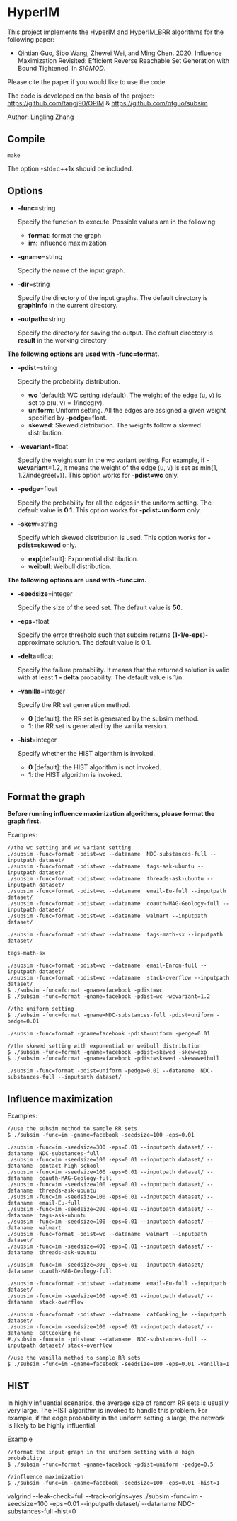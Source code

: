 # HyperIM
This project implements the HyperIM and HyperIM_BRR algorithms for the following paper:

- Qintian Guo, Sibo Wang, Zhewei Wei, and Ming Chen. 2020. Influence Maximization Revisited: Efficient Reverse Reachable Set Generation with Bound Tightened. In *SIGMOD*.

Please cite the paper if you would like to use the code. 

The code is developed on the basis of the project: https://github.com/tangj90/OPIM & https://github.com/qtguo/subsim

Author: Lingling Zhang 

## Compile

```shell
make
```

The option -std=c++1x should be included.

## Options

- **-func**=string 

  Specify the function to execute. Possible values are in the following:

  - **format**: format the graph
  - **im**: influence maximization

- **-gname**=string

  Specify the name of the input graph. 

- **-dir**=string

  Specify the directory of the input graphs. The default directory is  **graphInfo** in the current directory.

- **-outpath**=string

  Specify the directory for saving the output. The default directory is **result** in the working directory

**The following options are used with -func=format.**

- **-pdist**=string

  Specify the probability distribution. 

  - **wc** [default]: WC setting (default). The weight of the edge (u, v) is set to p(u, v) = 1/indeg(v).
  - **uniform**: Uniform setting. All the edges are assigned a given weight specified by **-pedge**=float.
  - **skewed**:  Skewed distribution. The weights follow a skewed distribution.

- **-wcvariant**=float

  Specify the weight sum in the wc variant setting. For example, if **-wcvariant**=1.2, it means the weight of the edge (u, v) is set as min{1, 1.2/indegree(v)}.  This option works for **-pdist=wc** only. 

- **-pedge**=float

  Specify the probability for all the edges in the uniform setting. The default value is **0.1**. This option works for **-pdist=uniform** only.

- **-skew**=string

  Specify which skewed distribution is used. This option works for **-pdist=skewed** only.

  -  **exp**[default]: Exponential distribution.
  - **weibull**: Weibull distribution.

**The following options are used with -func=im.**

- **-seedsize**=integer

  Specify the size of the seed set. The default value is **50**.

- **-eps**=float

  Specify the error threshold such that subsim returns **(1-1/e-eps)**-approximate solution. The default value is 0.1.

- **-delta**=float

  Specify the failure probability. It means that the returned solution is valid with at least **1 - delta** probability. The default value is 1/n.

- **-vanilla**=integer

  Specify the RR set generation method. 

  - **0** [default]: the RR set is generated by the subsim method.
  - **1**: the RR set is generated by the vanilla version. 
  
- **-hist**=integer

  Specify whether the HIST algorithm is invoked.

  - **0** [default]: the HIST algorithm is not invoked.
  - **1**: the HIST algorithm is invoked.

## Format the graph

**Before running influence maximization algorithms, please format the graph first.**

Examples:

```shell
//the wc setting and wc variant setting
./subsim -func=format -pdist=wc --dataname  NDC-substances-full --inputpath dataset/
./subsim -func=format -pdist=wc --dataname  tags-ask-ubuntu --inputpath dataset/
./subsim -func=format -pdist=wc --dataname  threads-ask-ubuntu --inputpath dataset/
./subsim -func=format -pdist=wc --dataname  email-Eu-full --inputpath dataset/
./subsim -func=format -pdist=wc --dataname  coauth-MAG-Geology-full --inputpath dataset/
./subsim -func=format -pdist=wc --dataname  walmart --inputpath dataset/

./subsim -func=format -pdist=wc --dataname  tags-math-sx --inputpath dataset/

tags-math-sx

./subsim -func=format -pdist=wc --dataname  email-Enron-full --inputpath dataset/
./subsim -func=format -pdist=wc --dataname  stack-overflow --inputpath dataset/ 
$ ./subsim -func=format -gname=facebook -pdist=wc
$ ./subsim -func=format -gname=facebook -pdist=wc -wcvariant=1.2

//the uniform setting
$ ./subsim -func=format -gname=NDC-substances-full -pdist=uniform -pedge=0.01

./subsim -func=format -gname=facebook -pdist=uniform -pedge=0.01

//the skewed setting with exponential or weibull distribution
$ ./subsim -func=format -gname=facebook -pdist=skewed -skew=exp
$ ./subsim -func=format -gname=facebook -pdist=skewed -skew=weibull

./subsim -func=format -pdist=uniform -pedge=0.01 --dataname  NDC-substances-full --inputpath dataset/
```

## Influence maximization

Examples:

```shell
//use the subsim method to sample RR sets
$ ./subsim -func=im -gname=facebook -seedsize=100 -eps=0.01

./subsim -func=im -seedsize=300 -eps=0.01 --inputpath dataset/ --dataname  NDC-substances-full 
./subsim -func=im -seedsize=100 -eps=0.01 --inputpath dataset/ --dataname  contact-high-school
./subsim -func=im -seedsize=100 -eps=0.01 --inputpath dataset/ --dataname  coauth-MAG-Geology-full
./subsim -func=im -seedsize=100 -eps=0.01 --inputpath dataset/ --dataname  threads-ask-ubuntu
./subsim -func=im -seedsize=100 -eps=0.01 --inputpath dataset/ --dataname  email-Eu-full
./subsim -func=im -seedsize=200 -eps=0.01 --inputpath dataset/ --dataname  tags-ask-ubuntu
./subsim -func=im -seedsize=100 -eps=0.01 --inputpath dataset/ --dataname  walmart
./subsim -func=format -pdist=wc --dataname  walmart --inputpath dataset/
./subsim -func=im -seedsize=400 -eps=0.01 --inputpath dataset/ --dataname  threads-ask-ubuntu

./subsim -func=im -seedsize=300 -eps=0.01 --inputpath dataset/ --dataname  coauth-MAG-Geology-full

./subsim -func=format -pdist=wc --dataname  email-Eu-full --inputpath dataset/
./subsim -func=im -seedsize=100 -eps=0.01 --inputpath dataset/ --dataname  stack-overflow

./subsim -func=format -pdist=wc --dataname  catCooking_he --inputpath dataset/
./subsim -func=im -seedsize=100 -eps=0.01 --inputpath dataset/ --dataname  catCooking_he
#./subsim -func=im -pdist=wc --dataname  NDC-substances-full --inputpath dataset/ stack-overflow

//use the vanilla method to sample RR sets
$ ./subsim -func=im -gname=facebook -seedsize=100 -eps=0.01 -vanilla=1
```

## HIST

In highly influential scenarios, the average size of random RR sets is usually very large. The HIST algorithm is invoked to handle this problem.  For example, if the edge probability in the uniform setting is large, the network is likely to be highly influential. 

Example

```shell
//format the input graph in the uniform setting with a high probability
$ ./subsim -func=format -gname=facebook -pdist=uniform -pedge=0.5

//influence maximization
$ ./subsim -func=im -gname=facebook -seedsize=100 -eps=0.01 -hist=1
```

 valgrind --leak-check=full --track-origins=yes  ./subsim -func=im -seedsize=100 -eps=0.01 --inputpath dataset/ --dataname  NDC-substances-full -hist=0

